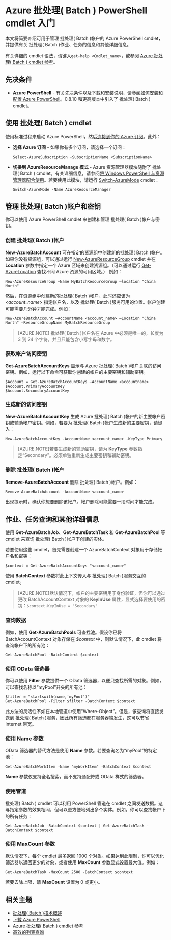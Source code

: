 <properties
   pageTitle="Azure  批处理( Batch ) PowerShell cmdlet 入门 | Windows Azure"
   description="介绍用于管理 Azure  批处理( Batch )服务的 Azure PowerShell cmdlet"
   services="batch"
   documentationCenter=""
   authors="dlepow"
   manager="timlt"
   editor=""/>

<tags
   ms.service="batch"
   ms.date="07/08/2015"
   wacn.date="10/30/2015"/>

# Azure  批处理( Batch ) PowerShell cmdlet 入门
本文将简要介绍可用于管理 批处理( Batch )帐户的 Azure PowerShell cmdlet，并提供有关 批处理( Batch )作业、任务的信息和其他详细信息。

有关详细的 cmdlet 语法，请键入`get-help <Cmdlet_name>`，或参阅 [Azure 批处理( Batch ) cmdlet 参考](https://msdn.microsoft.com/zh-cn/library/azure/mt125957.aspx)。

## 先决条件

* **Azure PowerShell** - 有关先决条件以及下载和安装说明，请参阅[如何安装和配置 Azure PowerShell](/documentation/articles/powershell-install-configure)。0.8.10 和更高版本中引入了 批处理( Batch ) cmdlet。

## 使用 批处理( Batch ) cmdlet

使用标准过程来启动 Azure PowerShell，然后[连接到你的 Azure 订阅](/documentation/articles/powershell-install-configure#Connect)。此外：

* **选择 Azure 订阅** - 如果你有多个订阅，请选择一个订阅：

    ```
    Select-AzureSubscription -SubscriptionName <SubscriptionName>
    ```

* **切换到 AzureResourceManage 模式** - Azure 资源管理器模块随附了 批处理( Batch ) cmdlet。有关详细信息，请参阅[将 Windows PowerShell 与资源管理器配合使用](/documentation/articles/powershell-azure-resource-manager)。若要使用此模块，请运行 [Switch-AzureMode](https://msdn.microsoft.com/zh-cn/library/dn722470.aspx) cmdlet：

    ```
    Switch-AzureMode -Name AzureResourceManager
    ```

## 管理 批处理( Batch )帐户和密钥

你可以使用 Azure PowerShell cmdlet 来创建和管理 批处理( Batch )帐户与密钥。

### 创建 批处理( Batch )帐户

**New-AzureBatchAccount** 可在指定的资源组中创建新的批处理( Batch )帐户。如果你没有资源组，可以通过运行 [New-AzureResourceGroup](https://msdn.microsoft.com/zh-cn/library/dn654594.aspx) cmdlet 并在 **Location** 参数中指定一个 Azure 区域来创建资源组。（可以通过运行 [Get-AzureLocation](https://msdn.microsoft.com/zh-cn/library/dn654582.aspx) 查找不同 Azure 资源的可用区域。） 例如：

```
New-AzureResourceGroup –Name MyBatchResourceGroup –location "China North"
```

然后，在资源组中创建新的批处理( Batch )帐户，此时还应该为 <*account_name*> 指定帐户名，以及 批处理( Batch )服务可用的位置。帐户创建可能需要几分钟才能完成。例如：

```
New-AzureBatchAccount –AccountName <account_name> –Location "China North" –ResourceGroupName MyBatchResourceGroup
```

> [AZURE.NOTE] 批处理( Batch )帐户名在 Azure 中必须是唯一的，长度为 3 到 24 个字符，并且只能包含小写字母和数字。

### 获取帐户访问密钥
**Get-AzureBatchAccountKeys** 显示与 Azure  批处理( Batch )帐户关联的访问密钥。例如，运行以下命令可获取你创建的帐户的主要密钥和辅助密钥。

```
$Account = Get-AzureBatchAccountKeys –AccountName <accountname>
$Account.PrimaryAccountKey
$Account.SecondaryAccountKey
```

### 生成新的访问密钥
**New-AzureBatchAccountKey** 生成 Azure  批处理( Batch )帐户的新主要帐户密钥或辅助帐户密钥。例如，若要为 批处理( Batch )帐户生成新的主要密钥，请键入：

```
New-AzureBatchAccountKey -AccountName <account_name> -KeyType Primary
```

> [AZURE.NOTE]若要生成新的辅助密钥，请为 **KeyType** 参数指定“Secondary”。必须单独重新生成主要密钥和辅助密钥。

### 删除 批处理( Batch )帐户
**Remove-AzureBatchAccount** 删除 批处理( Batch )帐户。例如：

```
Remove-AzureBatchAccount -AccountName <account_name>
```

出现提示时，确认你想要删除该帐户。帐户删除可能需要一段时间才能完成。

## 作业、任务查询和其他详细信息

使用 **Get-AzureBatchJob**、**Get-AzureBatchTask** 和 **Get-AzureBatchPool** 等 cmdlet 来查询 批处理( Batch )帐户下创建的实体。

若要使用这些 cmdlet，首先需要创建一个 AzureBatchContext 对象用于存储帐户名和密钥：

```
$context = Get-AzureBatchAccountKeys "<account_name>"
```

使用 **BatchContext** 参数将此上下文传入与 批处理( Batch )服务交互的 cmdlet。

> [AZURE.NOTE]默认情况下，帐户的主要密钥用于身份验证，但你可以通过更改 BatchAccountContext 对象的 **KeyInUse** 属性，显式选择要使用的密钥：`$context.KeyInUse = "Secondary"`


### 查询数据

例如，使用 **Get-AzureBatchPools** 可查找池。假设你已将 BatchAccountContext 对象存储在 *$context* 中，则默认情况下，此 cmdlet 将查询帐户下的所有池：

```
Get-AzureBatchPool -BatchContext $context
```
### 使用 OData 筛选器

你可以使用 **Filter** 参数提供一个 OData 筛选器，以便只查找所需的对象。例如，可以查找名称以“myPool”开头的所有池：

```
$filter = "startswith(name,'myPool')"
Get-AzureBatchPool -Filter $filter -BatchContext $context
```

此方法的灵活性不如在本地管道中使用“Where-Object”。但是，该查询将直接发送到 批处理( Batch )服务，因此所有筛选都在服务器端发生，这可以节省 Internet 带宽。

### 使用 Name 参数

OData 筛选器的替代方法是使用 **Name** 参数。若要查询名为“myPool”的特定池：

``` 
Get-AzureBatchWorkItem -Name "myWorkItem" -BatchContext $context 

```
**Name** 参数仅支持全名搜索，而不支持通配符或 OData 样式的筛选器。

### 使用管道

 批处理( Batch ) cmdlet 可以利用 PowerShell 管道在 cmdlet 之间发送数据。这与指定参数的效果相同，但可以更方便地列出多个实体。例如，你可以查找帐户下的所有任务：

```
Get-AzureBatchJob -BatchContext $context | Get-AzureBatchTask -BatchContext $context
```

### 使用 MaxCount 参数

默认情况下，每个 cmdlet 最多返回 1000 个对象。如果达到此限制，你可以优化筛选器以返回更少的对象，或者使用 **MaxCount** 参数显式设置最大值。例如：

```
Get-AzureBatchTask -MaxCount 2500 -BatchContext $context

```

若要去除上限，请 **MaxCount** 设置为 0 或更小。

## 相关主题
* [ 批处理( Batch )技术概述](/documentation/articles/batch-technical-overview)
* [下载 Azure PowerShell](http://go.microsoft.com/p/?linkid=9811175)
* [Azure  批处理( Batch ) cmdlet 参考](https://msdn.microsoft.com/zh-cn/library/azure/mt125957.aspx)
* [高效的列表查询](/documentation/articles/batch-efficient-list-queries)

<!---HONumber=66-->